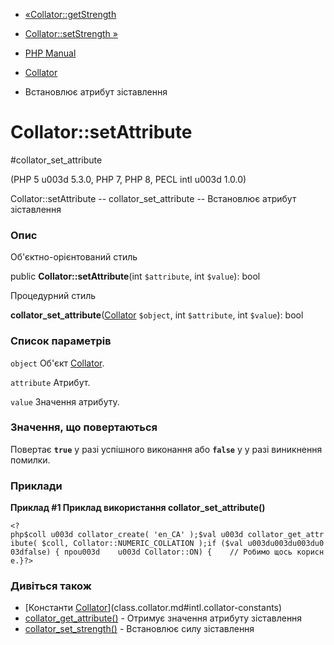 - [«Collator::getStrength](collator.getstrength.md)
- [Collator::setStrength »](collator.setstrength.md)

- [PHP Manual](index.md)
- [Collator](class.collator.md)
- Встановлює атрибут зіставлення

# Collator::setAttribute

#collator_set_attribute

(PHP 5 u003d 5.3.0, PHP 7, PHP 8, PECL intl u003d 1.0.0)

Collator::setAttribute -- collator_set_attribute -- Встановлює атрибут
зіставлення

### Опис

Об'єктно-орієнтований стиль

public **Collator::setAttribute**(int `$attribute`, int `$value`): bool

Процедурний стиль

**collator_set_attribute**([Collator](class.collator.md) `$object`,
int `$attribute`, int `$value`): bool

### Список параметрів

`object`
Об'єкт [Collator](class.collator.md).

`attribute`
Атрибут.

`value`
Значення атрибуту.

### Значення, що повертаються

Повертає **`true`** у разі успішного виконання або **`false`** у
у разі виникнення помилки.

### Приклади

**Приклад #1 Приклад використання **collator_set_attribute()****

` <?php$coll u003d collator_create( 'en_CA' );$val u003d collator_get_attribute( $coll, Collator::NUMERIC_COLLATION );if ($val u003du003du003du003dfalse) { проu003d    u003d Collator::ON) {    // Робимо щось корисне.}?> `

### Дивіться також

- [Константи
[Collator](class.collator.md)](class.collator.md#intl.collator-constants)
- [collator_get_attribute()](collator.getattribute.md) - Отримує
значення атрибуту зіставлення
- [collator_set_strength()](collator.setstrength.md) - Встановлює
силу зіставлення

